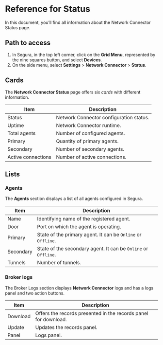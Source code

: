# Reference for Status


In this document, you’ll find all information about the Network Connector Status page.

## Path to access

1. In Segura, in the top left corner, click on the **Grid Menu**, represented by the nine squares button, and select **Devices**.
2. On the side menu, select **Settings** > **Network Connector** > **Status**.

## Cards

The **Network Connector Status** page offers six *cards* with different information.

| Item               | Description                              |
|--------------------|------------------------------------------|
| Status             | Network Connector configuration status.  |
| Uptime             | Network Connector runtime.          	   |
| Total agents       | Number of configured agents.        	   |
| Primary            | Quantity of primary agents.         	   |
| Secondary          | Number of secondary agents.          	   |
| Active connections | Number of active connections.       	   |

## Lists

### Agents

The **Agents** section displays a list of all agents configured in Segura.

| Item      | Description                                                    |
|-----------|----------------------------------------------------------------|
| Name      | Identifying name of the registered agent.                      |
| Door      | Port on which the agent is operating.                          | 
| Primary   | State of the primary agent. It can be `Online` or `Offline`.   |
| Secondary | State of the secondary agent. It can be `Online` or `Offline`. |
| Tunnels   | Number of tunnels.                                             |

### Broker logs

The Broker Logs section displays **Network Connector** logs and has a logs panel and two action buttons.

| Item     | Description                                                     |
|----------|----------------------------------------------------------------|
| Download | Offers the records presented in the records panel for download. |
| Update   | Updates the records panel.                                      |
| Panel    | Logs panel.                                                     |

